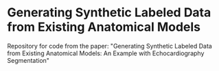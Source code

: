 # Generating Synthetic Labeled Data from Existing Anatomical Models

Repository for code from the paper:
"Generating Synthetic Labeled Data from Existing Anatomical Models: An Example with Echocardiography Segmentation"


